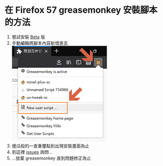 # 在 Firefox 57 greasemonkey 安裝腳本的方法

1. 嘗試安裝 [Beta](https://addons.mozilla.org/zh-TW/firefox/addon/greasemonkey/versions/beta) 版
2. 手動編輯將腳本內容新增進去 ![2018-03-01-12-07-32-3](2018-03-01-12-07-32-3.jpg)
3. 傻瓜般的一直重覆點到出現安裝畫面為止
4. 到這裡 [issues](https://github.com/greasemonkey/greasemonkey/issues) 詢問...
5. ...放棄 greasemonkey 直到問題修正為止
